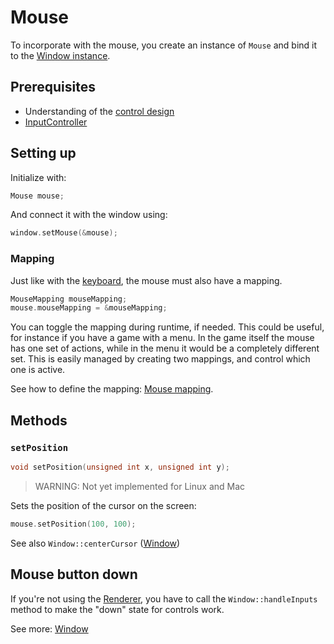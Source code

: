 # Mouse

To incorporate with the mouse, you create an instance of ``Mouse``
and bind it to the [Window instance](../window/window.md).

## Prerequisites
* Understanding of the [control design](controls.md)
* [InputController](input-controller.md)

## Setting up
Initialize with:
````c++
Mouse mouse;
````

And connect it with the window using:
````c++
window.setMouse(&mouse);
````

### Mapping
Just like with the [keyboard](keyboard.md), the mouse must also have a mapping.

````c++
MouseMapping mouseMapping;
mouse.mouseMapping = &mouseMapping;
````

You can toggle the mapping during runtime, if needed. This could be useful, for instance
if you have a game with a menu. In the game itself the mouse has one set of actions, while in the menu
it would be a completely different set. This is easily managed by creating two mappings, and control
which one is active.

See how to define the mapping: [Mouse mapping](mouse-mapping.md).

## Methods
### ``setPosition``
````c++
void setPosition(unsigned int x, unsigned int y);
````

> WARNING: Not yet implemented for Linux and Mac

Sets the position of the cursor on the screen:

````c++
mouse.setPosition(100, 100);
````

See also ``Window::centerCursor`` ([Window](../window/window.md))

## Mouse button down
If you're not using the [Renderer](../render/render.md), you have to call
the ``Window::handleInputs`` method to make the "down" state for controls work.

See more: [Window](../window/window.md)